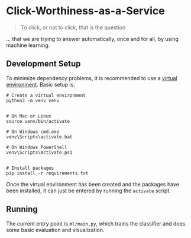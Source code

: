 # Click-Worthiness-as-a-Service

> To click, or not to click, that is the question

... that we are trying to answer automatically, once and for all, by using
machine learning.


## Development Setup

To minimize dependency problems, it is recommended to use a
[virtual environment](https://docs.python.org/3/tutorial/venv.html). Basic setup
is:

```
# Create a virtual environment
python3 -m venv venv


# On Mac or Linux
source venv/bin/activate

# On Windows cmd.exe
venv\Scripts\activate.bat

# On Windows PowerShell
venv\Scripts\Activate.ps1


# Install packages
pip install -r requirements.txt
```

Once the virtual environment has been created and the packages have been
installed, it can just be entered by running the `activate` script.


## Running

The current entry point is `ml/main.py`, which trains the classifier and does
some basic evaluation and visualization.
